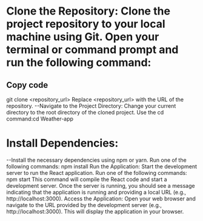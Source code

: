 # Clone the Repository: Clone the project repository to your local machine using Git. Open your terminal or command prompt and run the following command:

## Copy code
 git clone <repository_url>
 Replace <repository_url> with the URL of the repository.
--Navigate to the Project Directory: Change your current directory to the root directory of the cloned project. Use the cd command:cd Weather-app

# Install Dependencies: 
--Install the necessary dependencies using npm or yarn. Run one of the following commands:
npm install
Run the Application: Start the development server to run the React application. Run one of the following commands:
npm start
This command will compile the React code and start a development server. Once the server is running, you should see a message indicating that the application is running and providing a local URL (e.g., http://localhost:3000).
Access the Application: Open your web browser and navigate to the URL provided by the development server (e.g., http://localhost:3000). This will display the application in your browser.